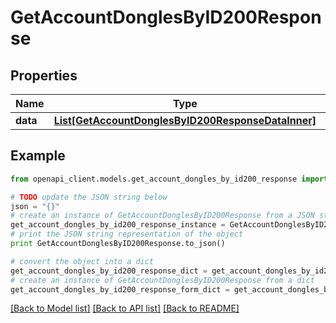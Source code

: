 # GetAccountDonglesByID200Response


## Properties
Name | Type | Description | Notes
------------ | ------------- | ------------- | -------------
**data** | [**List[GetAccountDonglesByID200ResponseDataInner]**](GetAccountDonglesByID200ResponseDataInner.md) |  | [optional] 

## Example

```python
from openapi_client.models.get_account_dongles_by_id200_response import GetAccountDonglesByID200Response

# TODO update the JSON string below
json = "{}"
# create an instance of GetAccountDonglesByID200Response from a JSON string
get_account_dongles_by_id200_response_instance = GetAccountDonglesByID200Response.from_json(json)
# print the JSON string representation of the object
print GetAccountDonglesByID200Response.to_json()

# convert the object into a dict
get_account_dongles_by_id200_response_dict = get_account_dongles_by_id200_response_instance.to_dict()
# create an instance of GetAccountDonglesByID200Response from a dict
get_account_dongles_by_id200_response_form_dict = get_account_dongles_by_id200_response.from_dict(get_account_dongles_by_id200_response_dict)
```
[[Back to Model list]](../README.md#documentation-for-models) [[Back to API list]](../README.md#documentation-for-api-endpoints) [[Back to README]](../README.md)


